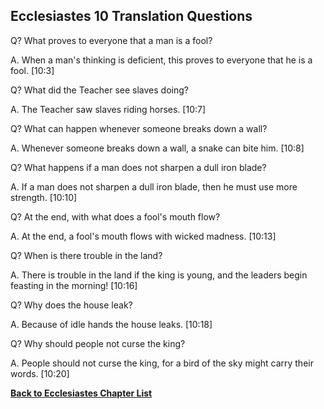 ## Ecclesiastes 10 Translation Questions ##

Q? What proves to everyone that a man is a fool?

A. When a man's thinking is deficient, this proves to everyone that he is a fool. [10:3]

Q? What did the Teacher see slaves doing?

A. The Teacher saw slaves riding horses. [10:7]

Q? What can happen whenever someone breaks down a wall?

A. Whenever someone breaks down a wall, a snake can bite him. [10:8]

Q? What happens if a man does not sharpen a dull iron blade?

A. If a man does not sharpen a dull iron blade, then he must use more strength. [10:10]

Q? At the end, with what does a fool's mouth flow?

A. At the end, a fool's mouth flows with wicked madness. [10:13]

Q? When is there trouble in the land?

A. There is trouble in the land if the king is young, and the leaders begin feasting in the morning! [10:16]

Q? Why does the house leak?

A. Because of idle hands the house leaks. [10:18]

Q? Why should people not curse the king?

A. People should not curse the king, for a bird of the sky might carry their words. [10:20]

__[Back to Ecclesiastes Chapter List](./)__

